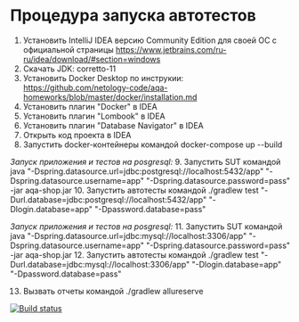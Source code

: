 # Процедура запуска автотестов

1. Установить IntelliJ IDEA версию Community Edition для своей ОС с официальной страницы https://www.jetbrains.com/ru-ru/idea/download/#section=windows
2. Скачать JDK: corretto-11
3. Установить Docker Desktop по инструкии: https://github.com/netology-code/aqa-homeworks/blob/master/docker/installation.md
4. Установить плагин "Docker" в IDEA
5. Установить плагин "Lombook" в IDEA
6. Установить плагин "Database Navigator" в IDEA
7. Открыть код проекта в IDEA
8. Запустить docker-контейнеры командой docker-compose up --build

*Запуск приложения и тестов на posgresql:*
9. Запустить SUT командой java "-Dspring.datasource.url=jdbc:postgresql://localhost:5432/app" "-Dspring.datasource.username=app" "-Dspring.datasource.password=pass" -jar aqa-shop.jar
10. Запустить автотесты командой ./gradlew test "-Durl.database=jdbc:postgresql://localhost:5432/app" "-Dlogin.database=app" "-Dpassword.database=pass"  

*Запуск приложения и тестов на posgresql:*
11. Запустить SUT командой java "-Dspring.datasource.url=jdbc:mysql://localhost:3306/app" "-Dspring.datasource.username=app" "-Dspring.datasource.password=pass" -jar aqa-shop.jar
12. Запустить автотесты командой ./gradlew test "-Durl.database=jdbc:mysql://localhost:3306/app" "-Dlogin.database=app" "-Dpassword.database=pass"

13. Вызвать отчеты командой ./gradlew allureserve

[![Build status](https://ci.appveyor.com/api/projects/status/kb1u4ppu8ieuboxs/branch/main?svg=true)](https://ci.appveyor.com/project/annagrozesku/tourservice/branch/main)
